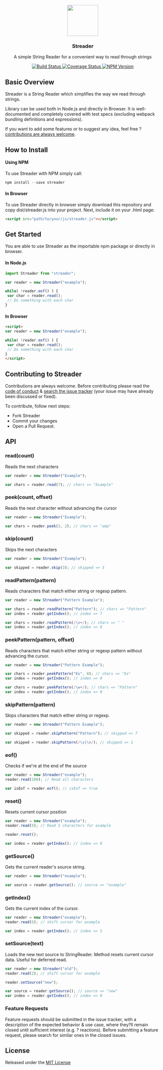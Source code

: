 <p align="center">
  <img src="https://raw.githubusercontent.com/eugeneford/streader/master/.github/streader-logo.png" width="100" height="100">
</p>

<h3 align="center">
  Streader
</h3>

<p align="center">
  A simple String Reader for a convenient way to read through strings
</p>

<p align="center">
  <a href="https://travis-ci.org/eugeneford/streader">
    <img src="https://travis-ci.org/eugeneford/streader.svg?branch=master" alt="Build Status">
  </a>
  <a href='https://coveralls.io/github/eugeneford/streader?branch=master'>
    <img src='https://coveralls.io/repos/github/eugeneford/streader/badge.svg?branch=master' alt='Coverage Status' />
  </a>
  <a href='https://www.npmjs.com/package/streader'>
    <img src='https://img.shields.io/npm/v/streader.svg' alt='NPM Version' />
  </a>
</p>

## Basic Overview
Streader is a String Reader which simplifies the way we read through strings.

Library can be used both in Node.js and directly in Browser.
It is well-documented and completely covered with test specs (excluding webpack bundling definitions and expressions).

If you want to add some features or to suggest any idea, feel free ? [contributions are always welcome](#contributing-to-streader).

## How to Install
#### Using NPM
To use Streader with NPM simply call:
```js
npm install --save streader
```

#### In Browser
To use Streader directly in browser simply download this repository and copy dist/streader.js into your project.
Next, include it on your .html page:
```html
<script src="path/to/your/js/streader.js"></script>
```

## Get Started
You are able to use Streader as the importable npm package or directly in browser.

#### In Node.js
```js
import Streader from "streader";

var reader = new Streader("example");

while( !reader.eof() ) {
 var char = reader.read();
 // Do something with each char
}
```

#### In Browser
```html
<script>
var reader = new Streader("example");

while( !reader.eof() ) {
 var char = reader.read();
 // Do something with each char
}
</script>
```

## Contributing to Streader
Contributions are always welcome.
Before contributing please read the [code of conduct](https://js.foundation/community/code-of-conduct) &
[search the issue tracker](https://github.com/eugeneford/streader/issues) (your issue may have already been discussed or fixed).

To contribute, follow next steps:
* Fork Streader
* Commit your changes
* Open a Pull Request.

## API

### read(count)
Reads the next characters
```js
var reader = new Streader("Example");

var chars = reader.read(7); // chars => "Example"
``` 

### peek(count, offset)
Reads the next character without advancing the cursor
```js
var reader = new Streader("Example");

var chars = reader.peek(3, 2); // chars => "amp"
```

### skip(count)
Skips the next characters
```js
var reader = new Streader("Example");

var skipped = reader.skip(3); // skipped => 3
```

### readPattern(pattern)
Reads characters that match either string or regexp pattern.
```js
var reader = new Streader("Pattern Example");

var chars = reader.readPattern("Pattern"); // chars => "Pattern"
var index = reader.getIndex(); // index => 7

var chars = reader.readPattern(/\s+/); // chars => " "
var index = reader.getIndex(); // index => 8
```


### peekPattern(pattern, offset)
Reads characters that match either string or regexp pattern without advancing the cursor.
```js
var reader = new Streader("Pattern Example");

var chars = reader.peekPattern("Ex", 8); // chars => "Ex"
var index = reader.getIndex(); // index => 0

var chars = reader.peekPattern(/\w+/); // chars => "Pattern"
var index = reader.getIndex(); // index => 0
```

### skipPattern(pattern)
Skips characters that match either string or regexp.
```js
var reader = new Streader("Pattern Example");

var skipped = reader.skipPattern("Pattern"); // skipped => 7

var skipped = reader.skipPattern(/\s|\n/); // skipped => 1
```

### eof()
Checks if we're at the end of the source
```js
var reader = new Streader("example");
reader.read(100); // Read all characters

var isEof = reader.eof(); // isEof => true
```

### reset()
Resets current cursor position
```js
var reader = new Streader("example");
reader.read(5); // Read 5 characters for example

reader.reset();

var index = reader.getIndex(); // index => 0
```

### getSource()
Gets the current reader's source string.
```js
var reader = new Streader("example");

var source = reader.getSource(); // source => "example"
```

### getIndex()
Gets the current index of the cursor.
```js
var reader = new Streader("example");
reader.read(5); // shift cursor for example

var index = reader.getIndex(); // index => 5
```

### setSource(text)
Loads the new text source to StringReader. Method resets current cursor data. Useful for deferred read.
```js
var reader = new Streader("old");
reader.read(2); // shift cursor for example

reader.setSource("new");

var source = reader.getSource(); // source => "new"
var index = reader.getIndex(); // index => 0
```

### Feature Requests
Feature requests should be submitted in the issue tracker, with a description
of the expected behavior & use case, where they?ll remain closed until sufficient interest (e.g. ? reactions).
Before submitting a feature request, please search for similar ones in the closed issues.

## License
Released under the [MIT License](https://github.com/eugeneford/collit/blob/master/LICENSE)
